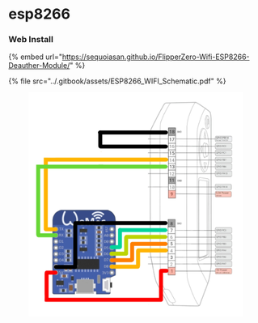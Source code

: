# esp8266

### Web Install

{% embed url="https://sequoiasan.github.io/FlipperZero-Wifi-ESP8266-Deauther-Module/" %}

{% file src="../.gitbook/assets/ESP8266_WIFI_Schematic.pdf" %}

<figure><img src="../.gitbook/assets/Schematics_1.jpg" alt=""><figcaption></figcaption></figure>
